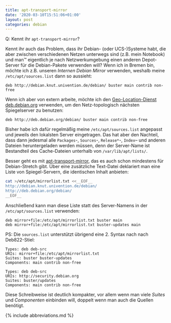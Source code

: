 ```yaml
---
title: apt-transport-mirror
date: '2020-03-10T15:51:06+01:00'
layout: post
categories: debian
---
```


Q: Kennt ihr `apt-transport-mirror`?

Kennt ihr auch das Problem, dass ihr Debian- (oder UCS-)Systeme habt, die aber zwischen verschiedenen Netzen unterwegs sind (z.B. mein Notebook) und man™ eigentlich je nach Netzwerkumgebung einen anderen Depot-Server für die Debian-Pakete verwenden will?
Wenn ich in Bremen bin, möchte ich z.B. unseren _Internen Debian Mirror_ verwenden, weshalb meine `/etc/apt/sources.list` dann so aussieht:

```
deb http://debian.knut.univention.de/debian/ buster main contrib non-free
```

Wenn ich aber von extern arbeite, möchte ich den [Geo-Location-Dienst deb.debian.org](http://deb.debian.org/) verwenden, um den Netz-topologisch nächsten Spiegelserver zu benutzen:

```
deb http://deb.debian.org/debian/ buster main contrib non-free
```

Bisher habe ich dafür regelmäßig meine `/etc/apt/sources.list` angepasst und jeweils den lokalsten Server eingetragen.
Das hat aber den Nachteil, dass dann jedesmal alle `Packages`-, `Sources`-, `Release*`-, `Index`– und anderen Dateien heruntergeladen werden müssen, denn der Server-Name ist Bestandteil des Cache-Dateien unterhalb von `/var/lib/apt/lists/`.

Besser geht es mit [apt-transport-mirror](man:apt-transport-mirror(1)), das es auch schon mindestens für Debian-Stretch gibt.
Über eine zusätzliche Text-Datei deklariert man eine Liste von Spiegel-Servern, die identischen Inhalt anbieten:

```bash
cat >/etc/apt/mirrorlist.txt <<__EOF__
http://debian.knut.univention.de/debian/
http://deb.debian.org/debian/
__EOF__
```

Anschließend kann man diese Liste statt des Server-Namens in der `/etc/apt/sources.list` verwenden:

```
deb mirror+file:/etc/apt/mirrorlist.txt buster main
deb mirror+file:/etc/apt/mirrorlist.txt buster-updates main
```

PS: Die `sources.list` unterstützt übrigend eine 2. Syntax nach nach Deb822-Stiel:

```
Types: deb deb-src
URIs: mirror+file:/etc/apt/mirrorlist.txt
Suites: buster buster-updates
Components: main contrib non-free

Types: deb deb-src
URIs: http://security.debian.org
Suites: buster/updates
Components: main contrib non-free
```

Diese Schreibweise ist deutlich kompakter, vor allem wenn man viele *Suites* und *Componenten* einbinden will, doppelt wenn man auch die Quellen benötigt.

{% include abbreviations.md %}
